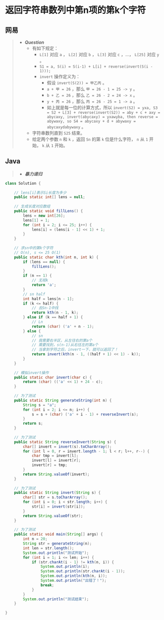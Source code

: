 # 返回字符串数列中第n项的第k个字符

## 网易

> - ***Question***
>   - 有如下规定：
>     - `L[1]` 对应 `a` ， `L[2]` 对应 `b` ， `L[3]` 对应 `c` ，...， `L[25]` 对应 `y` 。
>     - `S1 = a, S(i) = S(i-1) + L[i] + reverse(invert(S(i - 1)));`
>     - `invert` 操作定义为：
>       - 假设 `invert(S(2)) = 甲乙丙` 。
>       - `a + 甲 = 26` ，那么 `甲 = 26 - 1 = 25 -> y` 。
>       - `b + 乙 = 26` ，那么 `乙 = 26 - 2 = 24 -> x` 。
>       - `y + 丙 = 26` ，那么 `丙 = 26 - 25 = 1 -> a` 。
>       - 如上就是每一位的计算方式，所以 `invert(S2) = yxa, S3 = S2 + L[3] + reverse(invert(S2)) = aby + c + axy = abycaxy, invert(abycaxy) = yxawyba, then reverse = abywaxy, so S4 = abycaxy + d + abywaxy = abycaxydabywaxy` 。
>   - 字符串数列直到 `S25` 结束。
>   - 给定两个参数 `n` 和 `k` ，返回 `Sn` 的第 `k` 位是什么字符， `n` 从 `1` 开始， `k` 从 `1` 开始。

## Java

> - ***暴力递归***

```java
class Solution {
    
    // lens[i]表示Si长度为多少
    public static int[] lens = null;
    
    // 生成长度对应数组
    public static void fillLens() {
        lens = new int[26];
        lens[1] = 1;
        for (int i = 2; i <= 25; i++) {
            lens[i] = (lens[i - 1] << 1) + 1;
        }
    }
    
    // 求sn中的第k个字符
    // O(n), s <= 25 O(1)
    public static char kth(int n, int k) {
        if (lens == null) {
            fillLens();
        }
        if (n == 1) { 
            // 无视k
            return 'a';
        }
        // sn half
        int half = lens[n - 1];
        if (k <= half) {
            // 去Sn-1中找
            return kth(n - 1, k);
        } else if (k == half + 1) {
            // Ln
            return (char) ('a' + n - 1);
        } else {
            // sn
            // 我需要右半区，从左往右的第a个
            // 需要找到，s(n-1)从右往左的第a个
            // 当拿到字符之后，invert一下，就可以返回了！
            return invert(kth(n - 1, ((half + 1) << 1) - k));
        }
    }
    
    // 模拟invert操作
    public static char invert(char c) {
        return (char) (('a' << 1) + 24 - c);
    }
    
    // 为了测试
    public static String generateString(int n) {
        String s = "a";
        for (int i = 2; i <= n; i++) {
            s = s + (char) ('a' + i - 1) + reverseInvert(s);
        }
        return s;
    }
    
    // 为了测试
    public static String reverseInvert(String s) {
        char[] invert = invert(s).toCharArray();
        for (int l = 0, r = invert.length - 1; l < r; l++, r--) {
            char tmp = invert[l];
            invert[l] = invert[r];
            invert[r] = tmp;
        }
        return String.valueOf(invert);
    }
    
    // 为了测试
    public static String invert(String s) {
        char[] str = s.toCharArray();
        for (int i = 0; i < str.length; i++) {
            str[i] = invert(str[i]);
        }
        return String.valueOf(str);
    }
    
    // 为了测试
    public static void main(String[] args) {
        int n = 20;
        String str = generateString(n);
        int len = str.length();
        System.out.println("测试开始");
        for (int i = 1; i <= len; i++) {
            if (str.charAt(i - 1) != kth(n, i)) {
                System.out.println(i);
                System.out.println(str.charAt(i - 1));
                System.out.println(kth(n, i));
                System.out.println("出错了！");
                break;
            }
        }
        System.out.println("测试结束");
    }
    
}
```
